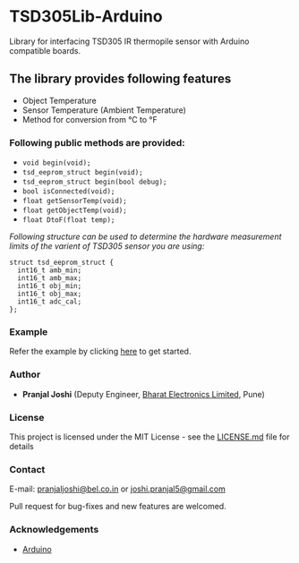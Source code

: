 # TSD305Lib-Arduino
Library for interfacing TSD305 IR thermopile sensor with Arduino compatible boards.

## The library provides following features
- Object Temperature
- Sensor Temperature (Ambient Temperature)
- Method for conversion from °C to °F

### Following public methods are provided:

- `void begin(void);`
- `tsd_eeprom_struct begin(void);`
- `tsd_eeprom_struct begin(bool debug);`
- `bool isConnected(void);`
- `float getSensorTemp(void);`
- `float getObjectTemp(void);`
- `float DtoF(float temp);`

*Following structure can be used to determine the hardware measurement limits of the varient of TSD305 sensor you are using:*
```
struct tsd_eeprom_struct {
  int16_t amb_min;
  int16_t amb_max;
  int16_t obj_min;
  int16_t obj_max;
  int16_t adc_cal;
};
```

### Example
Refer the example by clicking [here](https://github.com/pranjal-joshi/TSD305Lib-Arduino/blob/master/examples/tsd305_demo/tsd305_demo.ino) to get started.

### Author
* **Pranjal Joshi** (Deputy Engineer, [Bharat Electronics Limited](http://www.bel-india.in/), Pune)

### License
This project is licensed under the MIT License - see the [LICENSE.md](https://github.com/pranjal-joshi/TSD305Lib-Arduino/blob/master/LICENSE) file for details

### Contact
E-mail: pranjaljoshi@bel.co.in or joshi.pranjal5@gmail.com

Pull request for bug-fixes and new features are welcomed.

### Acknowledgements
* [Arduino](http://arduino.cc/)